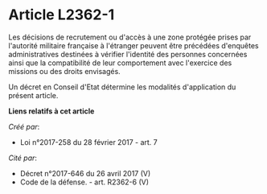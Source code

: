 # Article L2362-1

Les décisions de recrutement ou d'accès à une zone protégée prises par l'autorité militaire française à l'étranger peuvent
être précédées d'enquêtes administratives destinées à vérifier l'identité des personnes concernées ainsi que la compatibilité
de leur comportement avec l'exercice des missions ou des droits envisagés. 

Un décret en Conseil d'Etat détermine les modalités d'application du présent article.

**Liens relatifs à cet article**

_Créé par_:

  - Loi n°2017-258 du 28 février 2017 - art. 7

_Cité par_:

  - Décret n°2017-646 du 26 avril 2017 (V)
  - Code de la défense. - art. R2362-6 (V)
